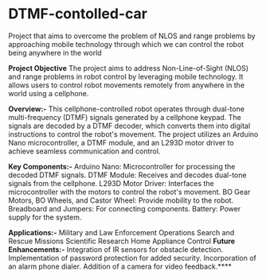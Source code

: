 # DTMF-contolled-car
Project that aims to overcome the problem of NLOS and range problems by approaching mobile technology through which we can control the robot being anywhere in the world

**Project Objective**
The project aims to address Non-Line-of-Sight (NLOS) and range problems in robot control by leveraging mobile technology. It allows users to control robot movements remotely from anywhere in the world using a cellphone.

**Overview:-**
This cellphone-controlled robot operates through dual-tone multi-frequency (DTMF) signals generated by a cellphone keypad. The signals are decoded by a DTMF decoder, which converts them into digital instructions to control the robot's movement. The project utilizes an Arduino Nano microcontroller, a DTMF module, and an L293D motor driver to achieve seamless communication and control.

**Key Components:-**
Arduino Nano: Microcontroller for processing the decoded DTMF signals.
DTMF Module: Receives and decodes dual-tone signals from the cellphone.
L293D Motor Driver: Interfaces the microcontroller with the motors to control the robot's movement.
BO Gear Motors, BO Wheels, and Castor Wheel: Provide mobility to the robot.
Breadboard and Jumpers: For connecting components.
Battery: Power supply for the system.

**Applications:-**
Military and Law Enforcement Operations
Search and Rescue Missions
Scientific Research
Home Appliance Control
**Future Enhancements:-**
Integration of IR sensors for obstacle detection.
Implementation of password protection for added security.
Incorporation of an alarm phone dialer.
Addition of a camera for video feedback.****
